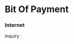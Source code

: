 # Bit Of Payment

<h3>Internet</h3>
<p>Inquiry :</p>
<code>
 <isomsg>
  <!-- org.jpos.iso.packager.GenericPackager[/opt/isopack_pac/iso-packager.xml] -->
  <field id="0" value="0200"/>
  <field id="3" value="482000"/>
  <field id="4" value="000000000000"/>
  <field id="5" value="000000000000"/>
  <field id="7" value="0313221317"/>
  <field id="11" value="384925"/>
  <field id="12" value="221317"/>
  <field id="13" value="0313"/>
  <field id="15" value="0313"/>
  <field id="18" value="6014"/>
  <field id="28" value="000300000"/>
  <field id="29" value="000300000"/>
  <field id="32" value="606437"/>
  <field id="37" value="800000374090"/>
  <field id="41" value="IBIOPR  "/>
  <field id="48" value="07TLKM0002TLKM127369366001 "/>
  <field id="49" value="IDR"/>
  <field id="56" value="TLKM    TLKM    127369366001                  "/>
  <field id="102" value="2000001719"/>
</isomsg>

<isomsg>
  <!-- org.jpos.iso.packager.GenericPackager[/opt/isopack_pac/iso-packager.xml] -->
  <field id="0" value="0210"/>
  <field id="3" value="482000"/>
  <field id="4" value="000001750000"/>
  <field id="7" value="0313221317"/>
  <field id="11" value="384925"/>
  <field id="12" value="221317"/>
  <field id="13" value="0313"/>
  <field id="15" value="0313"/>
  <field id="18" value="6014"/>
  <field id="28" value="000300000"/>
  <field id="29" value="000300000"/>
  <field id="32" value="606437"/>
  <field id="37" value="800000374090"/>
  <field id="39" value="00"/>
  <field id="41" value="IBIOPR  "/>
  <field id="48" value="0200100010001127369366001 0200081112A6358749000000017500ANDY SENTOSA                                 "/>
  <field id="49" value="IDR"/>
  <field id="56" value="TLKM    TLKM    127369366001                  "/>
  <field id="102" value="2000001719"/>
</isomsg>
</code>